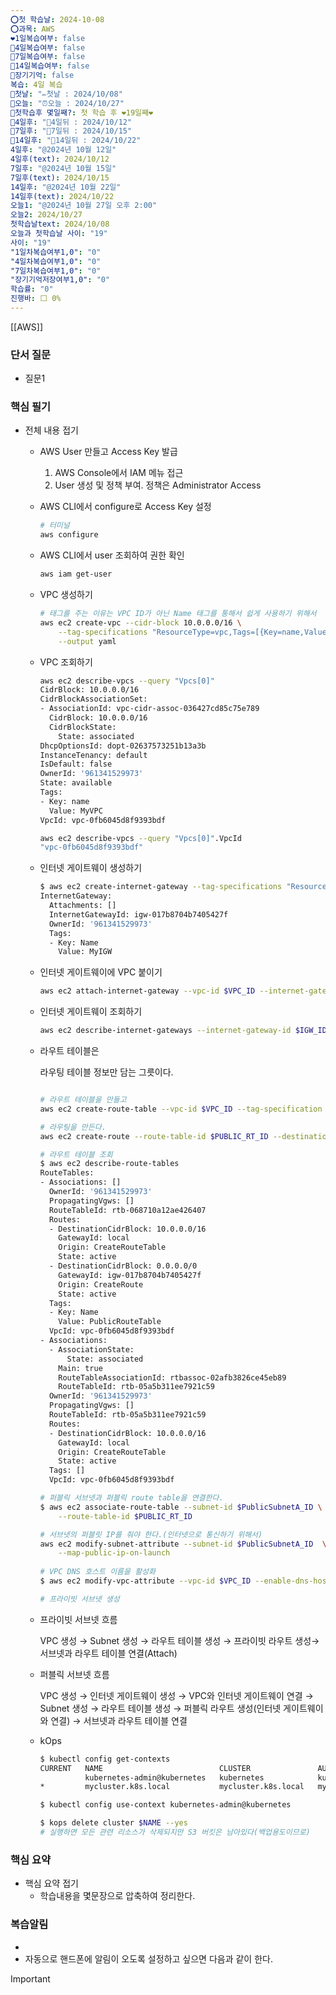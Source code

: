 ```yaml
---
⭕첫 학습날: 2024-10-08
⭕과목: AWS
❤1일복습여부: false
🧡4일복습여부: false
💛7일복습여부: false
💚14일복습여부: false
🧠장기기억: false
복습: 4일 복습
🛑첫날: "✏첫날 : 2024/10/08"
🛑오늘: "⏰오늘 : 2024/10/27"
🛑첫학습후 몇일째?: 첫 학습 후 ❤19일째❤
🛑4일후: "🥉4일뒤 : 2024/10/12"
🛑7일후: "🥈7일뒤 : 2024/10/15"
🛑14일후: "🥇14일뒤 : 2024/10/22"
4일후: "@2024년 10월 12일"
4일후(text): 2024/10/12
7일후: "@2024년 10월 15일"
7일후(text): 2024/10/15
14일후: "@2024년 10월 22일"
14일후(text): 2024/10/22
오늘1: "@2024년 10월 27일 오후 2:00"
오늘2: 2024/10/27
첫학습날text: 2024/10/08
오늘과 첫학습날 사이: "19"
사이: "19"
"1일차복습여부1,0": "0"
"4일차복습여부1,0": "0"
"7일차복습여부1,0": "0"
"장기기억저장여부1,0": "0"
학습률: "0"
진행바: ⬜ 0%
---
```

[[AWS]]

### 단서 질문

- 질문1

### 핵심 필기

- 전체 내용 접기
    - AWS User 만들고 Access Key 발급
        1. AWS Console에서 IAM 메뉴 접근
        2. User 생성 및 정책 부여. 정책은 Administrator Access
    - AWS CLI에서 configure로 Access Key 설정
        
        ```Bash
        # 터미널
        aws configure
        ```
        
          
        
    - AWS CLI에서 user 조회하여 권한 확인
        
        ```Bash
        aws iam get-user
        ```
        
    - VPC 생성하기
        
        ```Bash
        # 태그를 주는 이유는 VPC ID가 아닌 Name 태그를 통해서 쉽게 사용하기 위해서
        aws ec2 create-vpc --cidr-block 10.0.0.0/16 \
        	--tag-specifications "ResourceType=vpc,Tags=[{Key=name,Value=MyVPC}]" \
        	--output yaml
        ```
        
          
        
    - VPC 조회하기
        
        ```Bash
        aws ec2 describe-vpcs --query "Vpcs[0]"
        CidrBlock: 10.0.0.0/16
        CidrBlockAssociationSet:
        - AssociationId: vpc-cidr-assoc-036427cd85c75e789
          CidrBlock: 10.0.0.0/16
          CidrBlockState:
            State: associated
        DhcpOptionsId: dopt-02637573251b13a3b
        InstanceTenancy: default
        IsDefault: false
        OwnerId: '961341529973'
        State: available
        Tags:
        - Key: name
          Value: MyVPC
        VpcId: vpc-0fb6045d8f9393bdf
        
        aws ec2 describe-vpcs --query "Vpcs[0]".VpcId
        "vpc-0fb6045d8f9393bdf"
        ```
        
          
        
    - 인터넷 게이트웨이 생성하기
        
        ```Bash
        $ aws ec2 create-internet-gateway --tag-specifications "ResourceType=internet-gateway, Tags=[{Key=Name,Value=MyIGW}]"
        InternetGateway:
          Attachments: []
          InternetGatewayId: igw-017b8704b7405427f
          OwnerId: '961341529973'
          Tags:
          - Key: Name
            Value: MyIGW
        ```
        
          
        
    - 인터넷 게이트웨이에 VPC 붙이기
        
        ```Bash
        aws ec2 attach-internet-gateway --vpc-id $VPC_ID --internet-gateway-id $IGW_ID
        ```
        
          
        
          
        
    - 인터넷 게이트웨이 조회하기
        
        ```Bash
        aws ec2 describe-internet-gateways --internet-gateway-id $IGW_ID
        ```
        
          
        
    - 라우트 테이블은
        
        라우팅 테이블 정보만 담는 그릇이다.
        
        ```Bash
        
        # 라우트 테이블을 만들고
        aws ec2 create-route-table --vpc-id $VPC_ID --tag-specification "ResourceType=route-table,Tags=[{Key=Name,Value=PublicRouteTable}]"
        
        # 라우팅을 만든다.
        aws ec2 create-route --route-table-id $PUBLIC_RT_ID --destination-cidr-block 0.0.0.0/0 --gateway-id $IGW_ID
        
        # 라우트 테이블 조회
        $ aws ec2 describe-route-tables
        RouteTables:
        - Associations: []
          OwnerId: '961341529973'
          PropagatingVgws: []
          RouteTableId: rtb-068710a12ae426407
          Routes:
          - DestinationCidrBlock: 10.0.0.0/16
            GatewayId: local
            Origin: CreateRouteTable
            State: active
          - DestinationCidrBlock: 0.0.0.0/0
            GatewayId: igw-017b8704b7405427f
            Origin: CreateRoute
            State: active
          Tags:
          - Key: Name
            Value: PublicRouteTable
          VpcId: vpc-0fb6045d8f9393bdf
        - Associations:
          - AssociationState:
              State: associated
            Main: true
            RouteTableAssociationId: rtbassoc-02afb3826ce45eb89
            RouteTableId: rtb-05a5b311ee7921c59
          OwnerId: '961341529973'
          PropagatingVgws: []
          RouteTableId: rtb-05a5b311ee7921c59
          Routes:
          - DestinationCidrBlock: 10.0.0.0/16
            GatewayId: local
            Origin: CreateRouteTable
            State: active
          Tags: []
          VpcId: vpc-0fb6045d8f9393bdf
        
        # 퍼블릭 서브넷과 퍼블릭 route table을 연결한다.
        $ aws ec2 associate-route-table --subnet-id $PublicSubnetA_ID \
        	--route-table-id $PUBLIC_RT_ID
        
        # 서브넷의 퍼블릿 IP를 줘야 한다.(인터넷으로 통신하기 위해서)
        aws ec2 modify-subnet-attribute --subnet-id $PublicSubnetA_ID  \
        	--map-public-ip-on-launch
        	
        # VPC DNS 호스트 이름을 활성화
        $ aws ec2 modify-vpc-attribute --vpc-id $VPC_ID --enable-dns-hostnames
        
        # 프라이빗 서브넷 생성
        ```
        
          
        
    - 프라이빗 서브넷 흐름
        
        VPC 생성 → Subnet 생성 → 라우트 테이블 생성 → 프라이빗 라우트 생성→ 서브넷과 라우트 테이블 연결(Attach)
        
    - 퍼블릭 서브넷 흐름
        
        VPC 생성 → 인터넷 게이트웨이 생성 → VPC와 인터넷 게이트웨이 연결 → Subnet 생성 → 라우트 테이블 생성 → 퍼블릭 라우트 생성(인터넷 게이트웨이와 연결) → 서브넷과 라우트 테이블 연결
        
    - kOps
        
        ```Bash
        $ kubectl config get-contexts
        CURRENT   NAME                          CLUSTER               AUTHINFO              NAMESPACE
                  kubernetes-admin@kubernetes   kubernetes            kubernetes-admin      
        *         mycluster.k8s.local           mycluster.k8s.local   mycluster.k8s.local   
        
        $ kubectl config use-context kubernetes-admin@kubernetes
        
        $ kops delete cluster $NAME --yes
        # 실행하면 모든 관련 리소스가 삭제되지만 S3 버킷은 남아있다(백업용도이므로)
        ```
        
          
        

### 핵심 요약

- 핵심 요약 접기
    - 학습내용을 몇문장으로 압축하여 정리한다.

### 복습알림

- 
- 자동으로 핸드폰에 알림이 오도록 설정하고 싶으면 다음과 같이 한다.

> [!important]  
> 